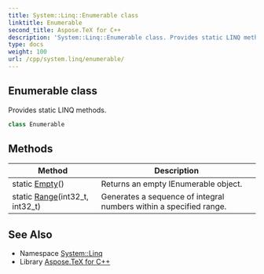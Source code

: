 ```yaml
---
title: System::Linq::Enumerable class
linktitle: Enumerable
second_title: Aspose.TeX for C++
description: 'System::Linq::Enumerable class. Provides static LINQ methods in C++.'
type: docs
weight: 100
url: /cpp/system.linq/enumerable/
---
```

## Enumerable class


Provides static LINQ methods.

```cpp
class Enumerable
```

## Methods

| Method | Description |
| --- | --- |
| static [Empty](./empty/)() | Returns an empty IEnumerable object. |
| static [Range](./range/)(int32_t, int32_t) | Generates a sequence of integral numbers within a specified range. |
## See Also

* Namespace [System::Linq](../)
* Library [Aspose.TeX for C++](../../)
